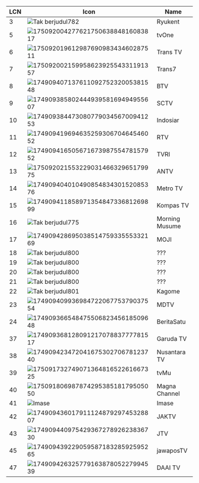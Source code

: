 LCN | Icon | Name
-- | -- | --
3 | ![Tak berjudul782](https://github.com/user-attachments/assets/b34da2f8-f27d-4a3a-8c87-2e7a793140b8) | Ryukent
5 | ![17509200427762175063884816083817](https://github.com/user-attachments/assets/4b545b99-1ddb-4a00-b448-0e79543fdf54) | tvOne
6 | ![17509201961298769098343460287511](https://github.com/user-attachments/assets/45a7ea16-dd1f-4489-8bd9-353e887277b8) | Trans TV
7 | ![17509200215995862392554331191357](https://github.com/user-attachments/assets/75604680-8253-4e34-9832-1d084e175a0c) | Trans7
8 | ![17490940713761109275232005381548](https://github.com/user-attachments/assets/f3ef4976-3f07-49e1-bba5-0ab503011a9c) | BTV
9 | ![17490938580244493958169494955607](https://github.com/user-attachments/assets/c7c69ed9-bd7c-4d70-b5c7-9a72e4f22c73) | SCTV
10 | ![17490938447308077903456700941253](https://github.com/user-attachments/assets/49d43d3b-6ba0-472c-a4f7-e5665be106e4) | Indosiar
11 | ![17490941969463525930670464546052](https://github.com/user-attachments/assets/a9b7d660-2f55-4438-8f57-d9dc10805125) | RTV
12 | ![17490941650567167398755478157952](https://github.com/user-attachments/assets/15f3bd02-3137-434e-b4d1-06d03f50b292) | TVRI
13 | ![17509202155322903146632965179975](https://github.com/user-attachments/assets/499790a9-3e3c-4496-b103-004a8e1f7476) | ANTV
14 | ![17490940401049085483430152085376](https://github.com/user-attachments/assets/66c36b06-6ece-4c06-b505-63544ee0937b) | Metro TV
15 | ![17490941185897135484733681269899](https://github.com/user-attachments/assets/0b5ddb92-15f2-434d-bb9e-c45acb28c0da) | Kompas TV
16 | ![Tak berjudul775](https://github.com/user-attachments/assets/d267ac3d-a180-471f-956f-da3a3bf8399b) | Morning Musume
17 | ![17490942869503851475933555332169](https://github.com/user-attachments/assets/8eb506bd-1c82-4861-9ff0-70d246910ec1) | MOJI
18 | ![Tak berjudul800](https://github.com/user-attachments/assets/ae46c13a-cfef-40f4-94d5-eae10c20cce6) | ???
19 | ![Tak berjudul800](https://github.com/user-attachments/assets/ae46c13a-cfef-40f4-94d5-eae10c20cce6) | ???
20 | ![Tak berjudul800](https://github.com/user-attachments/assets/ae46c13a-cfef-40f4-94d5-eae10c20cce6) | ???
21 | ![Tak berjudul800](https://github.com/user-attachments/assets/ae46c13a-cfef-40f4-94d5-eae10c20cce6) | ???
22 | ![Tak berjudul801](https://github.com/user-attachments/assets/9bb00b9f-8085-46b0-a592-e29579583831) | Kagome
23 | ![17490940993698472206775379037554](https://github.com/user-attachments/assets/a6d483da-1d69-4344-aaa6-98bd3cefbc2f) | MDTV
24 | ![17490936654847550682345618509648](https://github.com/user-attachments/assets/eece29a4-839c-4371-ac16-90a253b7b8fd) | BeritaSatu
37 | ![17490936812809121707883777781517](https://github.com/user-attachments/assets/c25c813f-3559-4ebd-8cf5-549d0838bb83) | Garuda TV
38 | ![17490942347204167530270678123740](https://github.com/user-attachments/assets/38bf99c2-1766-40b9-8217-1628652fc6e2) | Nusantara TV
39 | ![17509173274907136481652261667325](https://github.com/user-attachments/assets/10c5a89d-d173-471f-a83a-dbf149086f9d) | tvMu
40 | ![17509180698787429538518179505050](https://github.com/user-attachments/assets/c54121ab-dfca-4b90-b1aa-fd02629d0aee) | Magna Channel
41 | ![[Imase](https://store.imase-official.com/cdn/shop/files/ogp_imase.png?v=1712642872)](https://store.imase-official.com/cdn/shop/files/ogp_imase.png?v=1712642872) | Imase
42 | ![17490943601791112487929745328807](https://github.com/user-attachments/assets/51a81907-a09e-46b7-9a07-0ab7b0e81e89) | JAKTV
43 | ![17490944097542936727892623836730](https://github.com/user-attachments/assets/92e3a061-4db4-4aeb-bdf5-5089e9adc988) | JTV
45 | ![17490943922905958718328592595265](https://github.com/user-attachments/assets/458f768b-8f79-4ca4-909c-89022a64e443) | jawaposTV
47 | ![17490942632577916387805227994539](https://github.com/user-attachments/assets/db42cb0f-a6e4-46d1-8e4e-d25335a3b429) | DAAI TV
